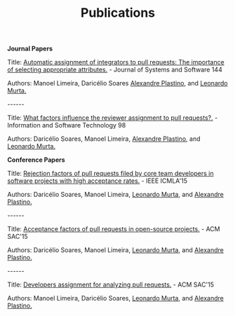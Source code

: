﻿---
layout: page
title: Publications
permalink: /publications/
---

<html>
 <head>
      <meta name="description" content="publications">
      <meta name="keywords" content="publications">
      <title> Professor Daricélio Soares Publications </title>
 </head>
 
 
<b>Journal Papers </b>
 
<p> Title: <a href="https://www.sciencedirect.com/science/article/pii/S0164121218301122"> Automatic assignment of integrators to pull requests: The importance of selecting appropriate attributes.</a> - Journal of Systems and Software 144 </p>
<p>Authors: Manoel Limeira, Daricélio Soares <a href="https://scholar.google.com.br/citations?user=axlvTZoAAAAJ&hl=pt-BR"> Alexandre Plastino</a>, and <a href="https://scholar.google.com.br/citations?user=VEbJeB8AAAAJ&hl=pt-BR"> Leonardo Murta.</a> </p>

<p>------</p>

<p> Title: <a href="https://www.sciencedirect.com/science/article/abs/pii/S0950584917303804"> What factors influence the reviewer assignment to pull requests?.</a> - Information and Software Technology 98 </p>
<p>Authors: Daricélio Soares, Manoel Limeira, <a href="https://scholar.google.com.br/citations?user=axlvTZoAAAAJ&hl=pt-BR"> Alexandre Plastino</a>, and <a href="https://scholar.google.com.br/citations?user=VEbJeB8AAAAJ&hl=pt-BR"> Leonardo Murta.</a> </p>

<p> </p>
<p> </p>
<b>Conference Papers </b>

<p> Title: <a href="https://ieeexplore.ieee.org/abstract/document/7424445/"> Rejection factors of pull requests filed by core team developers in software projects with high acceptance rates.</a> - IEEE ICMLA'15 </p>
<p>Authors: Daricélio Soares, Manoel Limeira, <a href="https://scholar.google.com.br/citations?user=VEbJeB8AAAAJ&hl=pt-BR"> Leonardo Murta</a>, and <a href="https://scholar.google.com.br/citations?user=axlvTZoAAAAJ&hl=pt-BR"> Alexandre Plastino.</a> </p>

<p>------</p>

<p> Title: <a href="https://dl.acm.org/citation.cfm?id=2695856"> Acceptance factors of pull requests in open-source projects.</a> - ACM SAC'15 </p>
<p>Authors: Daricélio Soares, Manoel Limeira, <a href="https://scholar.google.com.br/citations?user=VEbJeB8AAAAJ&hl=pt-BR"> Leonardo Murta</a>, and <a href="https://scholar.google.com.br/citations?user=axlvTZoAAAAJ&hl=pt-BR"> Alexandre Plastino.</a> </p>

<p>------</p>

<p> Title: <a href="https://dl.acm.org/citation.cfm?id=2695884"> Developers assignment for analyzing pull requests.</a> - ACM SAC'15 </p>
<p>Authors: Manoel Limeira, Daricélio Soares, <a href="https://scholar.google.com.br/citations?user=VEbJeB8AAAAJ&hl=pt-BR"> Leonardo Murta</a>, and <a href="https://scholar.google.com.br/citations?user=axlvTZoAAAAJ&hl=pt-BR"> Alexandre Plastino.</a></p>

 <body> 

